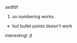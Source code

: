 asdfdf

1.  so numbering works.
    

*   but bullet points doesn't work
    

interesting! **_:)_**